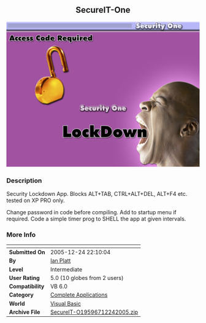 ﻿<div align="center">

## SecureIT\-One

<img src="PIC20051224224343043.jpg">
</div>

### Description

Security Lockdown App. Blocks ALT+TAB, CTRL+ALT+DEL, ALT+F4 etc. tested on XP PRO only.

Change password in code before compiling. Add to startup menu if required. Code a simple timer prog to SHELL the app at given intervals.
 
### More Info
 


<span>             |<span>
---                |---
**Submitted On**   |2005-12-24 22:10:04
**By**             |[Ian Platt](https://github.com/Planet-Source-Code/PSCIndex/blob/master/ByAuthor/ian-platt.md)
**Level**          |Intermediate
**User Rating**    |5.0 (10 globes from 2 users)
**Compatibility**  |VB 6\.0
**Category**       |[Complete Applications](https://github.com/Planet-Source-Code/PSCIndex/blob/master/ByCategory/complete-applications__1-27.md)
**World**          |[Visual Basic](https://github.com/Planet-Source-Code/PSCIndex/blob/master/ByWorld/visual-basic.md)
**Archive File**   |[SecureIT\-O19596712242005\.zip](https://github.com/Planet-Source-Code/ian-platt-secureit-one__1-63790/archive/master.zip)








